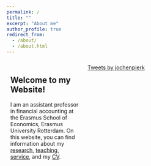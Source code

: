 ```yaml
---
permalink: /
title: ""
excerpt: "About me"
author_profile: true
redirect_from: 
  - /about/
  - /about.html
---
```


<html>
<head>

<style>
* {
  box-sizing: border-box;
}

/* Create two equal columns that floats next to each other */
.column {
  float: left;
  width: 50%;
  padding: 10px;
  }
  
</style>

</head>
<body>

<div class="row">
  <div class="column" >
    <h2>Welcome to my Website! </h2>
    <p> I am an assistant professor in financial accounting at the Erasmus School of Economics, Erasmus University Rotterdam. On this website, you can find information about my <a href= "https://jochenpierk.github.io/home/research/">research</a>, <a href= "https://jochenpierk.github.io/home/teaching/">teaching</a>, <a href= "https://jochenpierk.github.io/home/service/">service</a>, and my <a href="https://jochenpierk.github.io/home/cv/">CV</a>.  </p>
  </div>
  <div class="column" >
    <a class="twitter-timeline" href="https://twitter.com/jochenpierk?ref_src=twsrc%5Etfw">Tweets by jochenpierk</a> <script async src="https://platform.twitter.com/widgets.js" charset="utf-8"></script> 
  </div>
</div>

</body>
</html>




  


